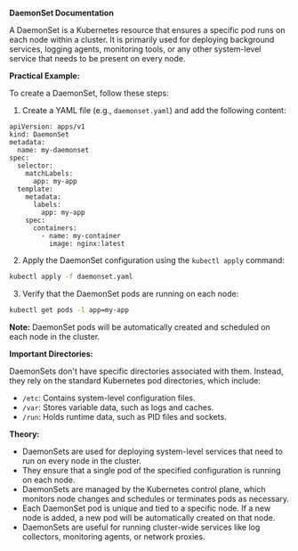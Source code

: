 **DaemonSet Documentation**

A DaemonSet is a Kubernetes resource that ensures a specific pod runs on each node within a cluster. It is primarily used for deploying background services, logging agents, monitoring tools, or any other system-level service that needs to be present on every node.

**Practical Example:**

To create a DaemonSet, follow these steps:

1. Create a YAML file (e.g., `daemonset.yaml`) and add the following content:

```
apiVersion: apps/v1
kind: DaemonSet
metadata:
  name: my-daemonset
spec:
  selector:
    matchLabels:
      app: my-app
  template:
    metadata:
      labels:
        app: my-app
    spec:
      containers:
        - name: my-container
          image: nginx:latest
```

2. Apply the DaemonSet configuration using the `kubectl apply` command:

```bash
kubectl apply -f daemonset.yaml
```

3. Verify that the DaemonSet pods are running on each node:

```bash
kubectl get pods -l app=my-app
```

**Note:** DaemonSet pods will be automatically created and scheduled on each node in the cluster.

**Important Directories:**

DaemonSets don't have specific directories associated with them. Instead, they rely on the standard Kubernetes pod directories, which include:

- `/etc`: Contains system-level configuration files.
- `/var`: Stores variable data, such as logs and caches.
- `/run`: Holds runtime data, such as PID files and sockets.

**Theory:**

- DaemonSets are used for deploying system-level services that need to run on every node in the cluster.
- They ensure that a single pod of the specified configuration is running on each node.
- DaemonSets are managed by the Kubernetes control plane, which monitors node changes and schedules or terminates pods as necessary.
- Each DaemonSet pod is unique and tied to a specific node. If a new node is added, a new pod will be automatically created on that node.
- DaemonSets are useful for running cluster-wide services like log collectors, monitoring agents, or network proxies.